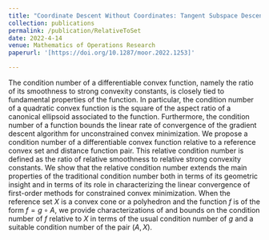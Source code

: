 ```yaml
---
title: "Coordinate Descent Without Coordinates: Tangent Subspace Descent on Riemannian Manifolds"
collection: publications
permalink: /publication/RelativeToSet
date: 2022-4-14
venue: Mathematics of Operations Research
paperurl: '[https://doi.org/10.1287/moor.2022.1253]'

---
```


The condition number of a differentiable convex function, namely the ratio of its smoothness to strong convexity constants, is closely tied 
to fundamental properties of the function. In particular, the condition number of a quadratic convex function is the square of the 
aspect ratio of a canonical ellipsoid associated to the function. Furthermore, the condition number of a function 
bounds the linear rate of convergence of the gradient descent algorithm for unconstrained convex minimization. We propose a condition number 
of a differentiable convex function relative to a reference convex set and distance function pair. This relative condition number is defined as 
the ratio of relative smoothness to relative strong convexity constants. We show that the relative condition number extends the main properties of the 
traditional condition number both in terms of its geometric insight and in terms of its role in characterizing the linear convergence of 
first-order methods for constrained convex minimization. When the reference set $X$ is a convex cone or a polyhedron and the function $f$ is of the form 
$f=g\circ A$, we provide characterizations of and bounds on the condition number of $f$ relative to $X$ in terms of the usual condition number of $g$ and 
a suitable condition number of the pair $(A, X)$.
